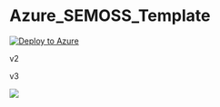 # Azure_SEMOSS_Template

[![Deploy to Azure](http://azuredeploy.net/deploybutton.png)](https://azuredeploy.net/)



v2


v3

<a href="https://portal.azure.com/#create/Microsoft.Template/uri/https%3A%2F%2Fraw.githubusercontent.com%2Fkunal0137%2FAzure_SEMOSS_Template%2Fmaster%2Fazuredeploy.json" target="_blank">
    <img src="http://azuredeploy.net/deploybutton.png"/>
</a>
